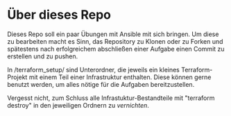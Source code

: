# Über dieses Repo

Dieses Repo soll ein paar Übungen mit Ansible mit sich bringen.
Um diese zu bearbeiten macht es Sinn, das Repository zu Klonen oder zu Forken und spätestens nach erfolgreichem abschließen einer Aufgabe einen Commit zu erstellen und zu pushen.

In /terraform_setup/ sind Unterordner, die jeweils ein kleines Terraform-Projekt mit einem Teil einer Infrastruktur enthalten. Diese können gerne benutzt werden, um alles nötige für die Aufgaben bereitzustellen. 

Vergesst nicht, zum Schluss alle Infrastuktur-Bestandteile mit "terraform destroy" in den jeweiligen Ordnern zu *vernichten*.